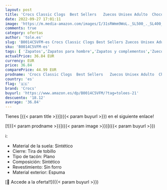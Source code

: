 ```yaml
---
layout: post
title: 'Crocs Classic Clogs  Best Sellers   Zuecos Unisex Adulto  Chocolate  43/44 EU'
date: 2022-09-27 17:01:11
image: 'https://m.media-amazon.com/images/I/31sRWmm9WoL._SL500_._SL400_.jpg'
comments: true
category: ofertas
author: 'tole.es'
slug: 'B0014C5VFM-es Crocs Classic Clogs Best Sellers Zuecos Unisex Adulto...'
sku: 'B0014C5VFM-es'
tags: [ 'Zapatos','Zapatos para hombre','Zapatos y complementos','Zuecos y mules para hombre','crocs','zuecos','🇪🇸', ]
actualPrice: 36.84 EUR
currency: EUR
price: 36.84
comparePrice: 44.99 EUR
prodname: 'Crocs Classic Clogs  Best Sellers   Zuecos Unisex Adulto  Chocolate  43/44 EU'
country: 'es'
flag: '🇪🇸'
brand: 'Crocs'
buyurl: 'https://www.amazon.es/dp/B0014C5VFM/?tag=tolees-21'
descuento: '18.12'
average: '36.84'
---
```


Tienes [{{< param title >}}]({{< param buyurl >}}) en el siguiente enlace!

[![{{< param prodname >}}]({{< param image >}})]({{< param buyurl >}})

ℹ️:

- Material de la suela: Sintético
- Cierre: Tira de tobillo
- Tipo de tacón: Plano
- Composición: Sintético
- Revestimiento: Sin forro
- Material exterior: Espuma

[🛒 Accede a la oferta!!]({{< param buyurl >}})
